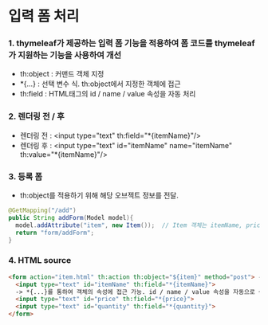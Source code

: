 입력 폼 처리
============
### 1. thymeleaf가 제공하는 입력 폼 기능을 적용하여 폼 코드를 thymeleaf가 지원하는 기능을 사용하여 개선
 - th:object : 커맨드 객체 지정
 - *{...} : 선택 변수 식. th:object에서 지정한 객체에 접근
 - th:field : HTML태그의 id / name / value 속성을 자동 처리

### 2. 렌더링 전 / 후
 - 렌더링 전 : \<input type="text" th:field="*{itemName}"/>
 - 렌더링 후 : \<input type="text" id="itemName" name="itemName" th:value="*{itemName}"/>

### 3. 등록 폼
 - th:object를 적용하기 위해 해당 오브젝트 정보를 전달.
```java
@GetMapping("/add")
public String addForm(Model model){
  model.addAttribute("item", new Item());  // Item 객체는 itemName, price, quantity 속성을 
  return "form/addForm";
}
```

### 4. HTML source
```html
<form action="item.html" th:action th:object="${item}" method="post"> -> th:object="${item}"을 통해 form에서 사용할 객체 지정
  <input type="text" id="itemName" th:field="*{itemName}">
  -> *{...}를 통하여 객체의 속성에 접근 가능. id / name / value 속성을 자동으로 생성해준다. 참고로, 해당 태그에서 id 부분을 지워도 th:field가 자동으로 생성해준다.
  <input type="text" id="price" th:field="*{price}">
  <input type="text" id="quantity" th:field="*{quantity}">
</form>
```
